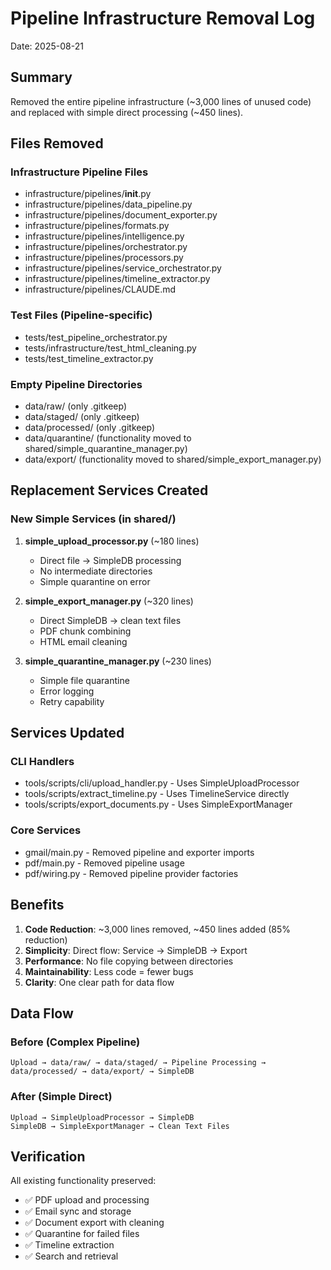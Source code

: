 # Pipeline Infrastructure Removal Log

Date: 2025-08-21

## Summary
Removed the entire pipeline infrastructure (~3,000 lines of unused code) and replaced with simple direct processing (~450 lines).

## Files Removed

### Infrastructure Pipeline Files
- infrastructure/pipelines/__init__.py
- infrastructure/pipelines/data_pipeline.py
- infrastructure/pipelines/document_exporter.py
- infrastructure/pipelines/formats.py
- infrastructure/pipelines/intelligence.py
- infrastructure/pipelines/orchestrator.py
- infrastructure/pipelines/processors.py
- infrastructure/pipelines/service_orchestrator.py
- infrastructure/pipelines/timeline_extractor.py
- infrastructure/pipelines/CLAUDE.md

### Test Files (Pipeline-specific)
- tests/test_pipeline_orchestrator.py
- tests/infrastructure/test_html_cleaning.py
- tests/test_timeline_extractor.py

### Empty Pipeline Directories
- data/raw/ (only .gitkeep)
- data/staged/ (only .gitkeep)
- data/processed/ (only .gitkeep)
- data/quarantine/ (functionality moved to shared/simple_quarantine_manager.py)
- data/export/ (functionality moved to shared/simple_export_manager.py)

## Replacement Services Created

### New Simple Services (in shared/)
1. **simple_upload_processor.py** (~180 lines)
   - Direct file → SimpleDB processing
   - No intermediate directories
   - Simple quarantine on error

2. **simple_export_manager.py** (~320 lines)
   - Direct SimpleDB → clean text files
   - PDF chunk combining
   - HTML email cleaning

3. **simple_quarantine_manager.py** (~230 lines)
   - Simple file quarantine
   - Error logging
   - Retry capability

## Services Updated

### CLI Handlers
- tools/scripts/cli/upload_handler.py - Uses SimpleUploadProcessor
- tools/scripts/extract_timeline.py - Uses TimelineService directly
- tools/scripts/export_documents.py - Uses SimpleExportManager

### Core Services
- gmail/main.py - Removed pipeline and exporter imports
- pdf/main.py - Removed pipeline usage
- pdf/wiring.py - Removed pipeline provider factories

## Benefits

1. **Code Reduction**: ~3,000 lines removed, ~450 lines added (85% reduction)
2. **Simplicity**: Direct flow: Service → SimpleDB → Export
3. **Performance**: No file copying between directories
4. **Maintainability**: Less code = fewer bugs
5. **Clarity**: One clear path for data flow

## Data Flow

### Before (Complex Pipeline)
```
Upload → data/raw/ → data/staged/ → Pipeline Processing → data/processed/ → data/export/ → SimpleDB
```

### After (Simple Direct)
```
Upload → SimpleUploadProcessor → SimpleDB
SimpleDB → SimpleExportManager → Clean Text Files
```

## Verification

All existing functionality preserved:
- ✅ PDF upload and processing
- ✅ Email sync and storage
- ✅ Document export with cleaning
- ✅ Quarantine for failed files
- ✅ Timeline extraction
- ✅ Search and retrieval